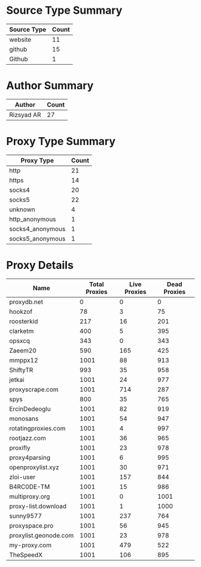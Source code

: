 # Source Type Summary

| Source Type | Count |
|-------------|-------|
| website | 11 |
| github | 15 |
| Github | 1 |


# Author Summary

| Author | Count |
|--------|-------|
| Rizsyad AR | 27 |


# Proxy Type Summary

| Proxy Type | Count |
|------------|-------|
| http | 21 |
| https | 14 |
| socks4 | 20 |
| socks5 | 22 |
| unknown | 4 |
| http_anonymous | 1 |
| socks4_anonymous | 1 |
| socks5_anonymous | 1 |


# Proxy Details

| Name | Total Proxies | Live Proxies | Dead Proxies |
|------|---------------|--------------|---------------|
| proxydb.net | 0 | 0 | 0 |
| hookzof | 78 | 3 | 75 |
| roosterkid | 217 | 16 | 201 |
| clarketm | 400 | 5 | 395 |
| opsxcq | 343 | 0 | 343 |
| Zaeem20 | 590 | 165 | 425 |
| mmppx12 | 1001 | 88 | 913 |
| ShiftyTR | 993 | 35 | 958 |
| jetkai | 1001 | 24 | 977 |
| proxyscrape.com | 1001 | 714 | 287 |
| spys | 800 | 35 | 765 |
| ErcinDedeoglu | 1001 | 82 | 919 |
| monosans | 1001 | 54 | 947 |
| rotatingproxies.com | 1001 | 4 | 997 |
| rootjazz.com | 1001 | 36 | 965 |
| proxifly | 1001 | 23 | 978 |
| proxy4parsing | 1001 | 6 | 995 |
| openproxylist.xyz | 1001 | 30 | 971 |
| zloi-user | 1001 | 157 | 844 |
| B4RC0DE-TM | 1001 | 15 | 986 |
| multiproxy.org | 1001 | 0 | 1001 |
| proxy-list.download | 1001 | 1 | 1000 |
| sunny9577 | 1001 | 237 | 764 |
| proxyspace.pro | 1001 | 56 | 945 |
| proxylist.geonode.com | 1001 | 23 | 978 |
| my-proxy.com | 1001 | 479 | 522 |
| TheSpeedX | 1001 | 106 | 895 |

